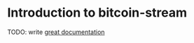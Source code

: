 # Introduction to bitcoin-stream

TODO: write [great documentation](http://jacobian.org/writing/what-to-write/)
